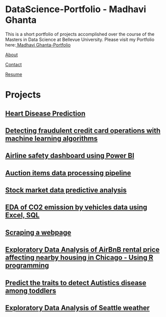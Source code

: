 # DataScience-Portfolio - Madhavi Ghanta

This is a short portfolio of projects accomplished over the course of the Masters in Data Science at Bellevue University.  Please visit my Portfolio here:[ Madhavi Ghanta-Portfolio](https://mghanta99.wixsite.com/madhavi-portfolio)

[About](https://github.com/madhavig2020/DataScience-Portfolio/blob/main/About)

[Contact](https://github.com/madhavig2020/DataScience-Portfolio/blob/main/Contact)

[Resume](https://github.com/madhavig2020/DataScience-Portfolio/blob/main/Resume)

# Projects


## [Heart Disease Prediction](https://github.com/madhavig2020/DataScience-Portfolio/tree/main/Heart%20Disease%20Prediction)
## [Detecting fraudulent credit card operations with machine learning algorithms](https://github.com/madhavig2020/DataScience-Portfolio/tree/main/Detecting%20fraudulent%20credit%20card%20operations%20with%20ML)
## [Airline safety dashboard using Power BI](https://github.com/madhavig2020/DataScience-Portfolio/tree/main/Airline%20safety%20dashboard%20using%20Power%20BI)
## [Auction items data processing pipeline ](https://github.com/madhavig2020/DataScience-Portfolio/tree/main/Auction%20items%20data%20processing%20pipeline)
## [Stock market data predictive analysis ](https://github.com/madhavig2020/DataScience-Portfolio/tree/main/Stock%20Market%20Data%20Predictive%20Analysis)
## [EDA of CO2 emission by vehicles data using  Excel, SQL](https://github.com/madhavig2020/DataScience-Portfolio/tree/main/EDA%20%20of%20Co2%20emission%20by%20vehicles%20data%20using%20Excel%2C%20SQL)
## [Scraping a webpage](https://github.com/madhavig2020/DataScience-Portfolio/tree/main/Web%20scraping%20a%20webpage)
## [Exploratory Data Analysis of AirBnB rental price affecting nearby housing in Chicago - Using R programming](https://github.com/madhavig2020/DataScience-Portfolio/tree/main/EDA%20of%20Airbnb%20Chicago%20using%20R)
## [Predict the traits to detect Autistics disease among toddlers](https://github.com/madhavig2020/DataScience-Portfolio/tree/main/Predict%20the%20traits%20to%20detect%20Autistics%20disease%20among%20toddlers)
## [Exploratory Data Analysis of Seattle weather](https://github.com/madhavig2020/DataScience-Portfolio/tree/main/EDA%20on%20Seattle%20Weather)
